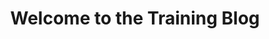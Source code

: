 ---
layout: home
author_profile: true
title: "Welcome to the Training Blog"
excerpt: "Daily updates and learnings from my summer training journey."
header:
  overlay_image: /assets/images/header.jpg
  overlay_filter: 0.3
  cta_label: "Read More"
  cta_url: "/"
---
